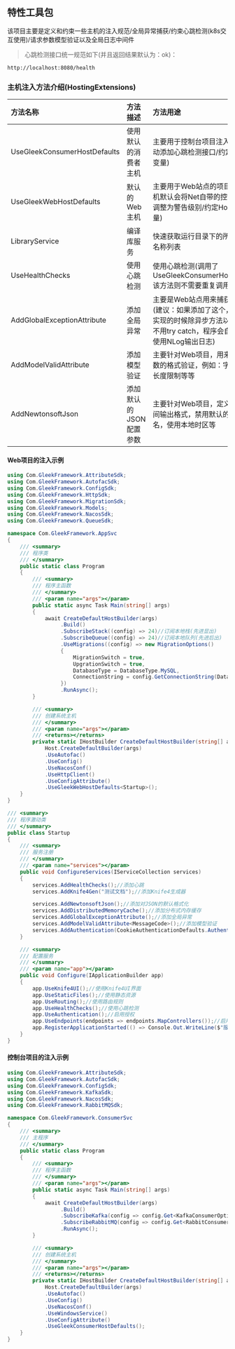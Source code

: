 ## 特性工具包
该项目主要是定义和约束一些主机的注入规范/全局异常捕获/约束心跳检测(k8s交互使用)/请求参数模型验证以及全局日志中间件
>心跳检测接口统一规范如下(并且返回结果默认为：ok)：
``` bash
http://localhost:8080/health
```

### 主机注入方法介绍(HostingExtensions)
|           方法名称                 |           方法描述                |              方法用途                                                                          |
|:-----------------------------------|:----------------------------------|:-----------------------------------------------------------------------------------------------|
| UseGleekConsumerHostDefaults       | 使用默认的消费者主机               |主要用于控制台项目注入使用(会自动添加心跳检测接口/约定Host环境变量)                             |
| UseGleekWebHostDefaults            | 默认的Web主机                     |主要用于Web站点的项目注入(该主机默认会将Net自带的控制台日志调整为警告级别/约定Host环境变量)     |
| LibraryService                     | 编译库服务                        |快速获取运行目录下的所有编译库名称列表                                                          |
| UseHealthChecks                    | 使用心跳检测                      |使用心跳检测(调用了UseGleekConsumerHostDefaults该方法则不需要重复调用)                          |
| AddGlobalExceptionAttribute        | 添加全局异常                      |主要是Web站点用来捕获全局异常(建议：如果添加了这个，那么代码实现的时候除异步方法以外都可以不用try catch，程序会自动捕获并使用NLog输出日志)|
| AddModelValidAttribute             | 添加模型验证                      |主要针对Web项目，用来做请求参数的格式验证，例如：字段必填，长度限制等等                         |
| AddNewtonsoftJson                  | 添加默认的JSON配置参数            |主要针对Web项目，定义固定的时间输出格式，禁用默认的驼峰命名，使用本地时区等                     |

#### Web项目的注入示例
``` C#
using Com.GleekFramework.AttributeSdk;
using Com.GleekFramework.AutofacSdk;
using Com.GleekFramework.ConfigSdk;
using Com.GleekFramework.HttpSdk;
using Com.GleekFramework.MigrationSdk;
using Com.GleekFramework.Models;
using Com.GleekFramework.NacosSdk;
using Com.GleekFramework.QueueSdk;

namespace Com.GleekFramework.AppSvc
{
    /// <summary>
    /// 程序类
    /// </summary>
    public static class Program
    {
        /// <summary>
        /// 程序主函数
        /// </summary>
        /// <param name="args"></param>
        public static async Task Main(string[] args)
        {
            await CreateDefaultHostBuilder(args)
                 .Build()
                 .SubscribeStack((config) => 24)//订阅本地栈(先进显出)
                 .SubscribeQueue((config) => 24)//订阅本地队列(先进后出)
                 .UseMigrations((config) => new MigrationOptions()
                 {
                     MigrationSwitch = true,
                     UpgrationSwitch = true,
                     DatabaseType = DatabaseType.MySQL,
                     ConnectionString = config.GetConnectionString(DatabaseConstant.DefaultMySQLHostsKey)
                 })
                 .RunAsync();
        }

        /// <summary>
        /// 创建系统主机
        /// </summary>
        /// <param name="args"></param>
        /// <returns></returns>
        private static IHostBuilder CreateDefaultHostBuilder(string[] args) =>
            Host.CreateDefaultBuilder(args)
            .UseAutofac()
            .UseConfig()
            .UseNacosConf()
            .UseHttpClient()
            .UseConfigAttribute()
            .UseGleekWebHostDefaults<Startup>();
    }
}

/// <summary>
/// 程序激动类
/// </summary>
public class Startup
{
    /// <summary>
    /// 服务注册
    /// </summary>
    /// <param name="services"></param>
    public void ConfigureServices(IServiceCollection services)
    {
        services.AddHealthChecks();//添加心跳
        services.AddKnife4Gen("测试文档");//添加Knife4生成器

        services.AddNewtonsoftJson();//添加对JSON的默认格式化
        services.AddDistributedMemoryCache();//添加分布式内存缓存
        services.AddGlobalExceptionAttribute();//添加全局异常
        services.AddModelValidAttribute<MessageCode>();//添加模型验证
        services.AddAuthentication(CookieAuthenticationDefaults.AuthenticationScheme).AddCookie();//添加Cookie支持
    }

    /// <summary>
    /// 配置服务
    /// </summary>
    /// <param name="app"></param>
    public void Configure(IApplicationBuilder app)
    {
        app.UseKnife4UI();//使用Knife4UI界面
        app.UseStaticFiles();//使用静态资源
        app.UseRouting();//使用路由规则
        app.UseHealthChecks();//使用心跳检测
        app.UseAuthentication();//启用授权
        app.UseEndpoints(endpoints => endpoints.MapControllers());//启用终结点配置
        app.RegisterApplicationStarted(() => Console.Out.WriteLine($"服务启动成功：{EnvironmentProvider.GetHost()}"));
    }
}
```

#### 控制台项目的注入示例
``` C#
using Com.GleekFramework.AttributeSdk;
using Com.GleekFramework.AutofacSdk;
using Com.GleekFramework.ConfigSdk;
using Com.GleekFramework.KafkaSdk;
using Com.GleekFramework.NacosSdk;
using Com.GleekFramework.RabbitMQSdk;

namespace Com.GleekFramework.ConsumerSvc
{
    /// <summary>
    /// 主程序
    /// </summary>
    public static class Program
    {
        /// <summary>
        /// 程序主函数
        /// </summary>
        /// <param name="args"></param>
        public static async Task Main(string[] args)
        {
            await CreateDefaultHostBuilder(args)
                 .Build()
                 .SubscribeKafka(config => config.Get<KafkaConsumerOptions>(Models.ConfigConstant.KafkaConnectionOptionsKey))
                 .SubscribeRabbitMQ(config => config.Get<RabbitConsumerOptions>(Models.ConfigConstant.RabbitConnectionOptionsKey))
                 .RunAsync();
        }

        /// <summary>
        /// 创建系统主机
        /// </summary>
        /// <param name="args"></param>
        /// <returns></returns>
        private static IHostBuilder CreateDefaultHostBuilder(string[] args) =>
            Host.CreateDefaultBuilder(args)
            .UseAutofac()
            .UseConfig()
            .UseNacosConf()
            .UseWindowsService()
            .UseConfigAttribute()
            .UseGleekConsumerHostDefaults();
    }
}
```